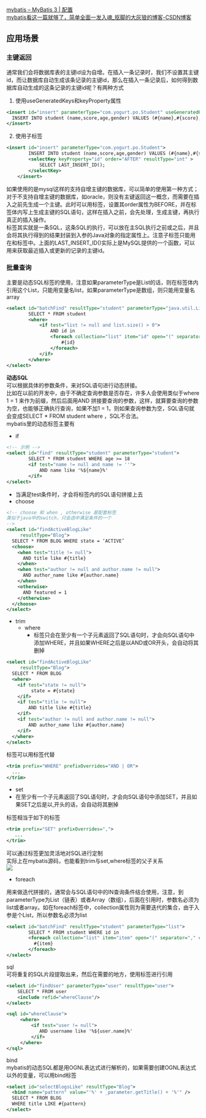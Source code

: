 
[mybatis – MyBatis 3 | 配置](https://mybatis.org/mybatis-3/zh/configuration.html)<br />[mybatis看这一篇就够了，简单全面一发入魂_抠脚的大灰狼的博客-CSDN博客](https://blog.csdn.net/vcj1009784814/article/details/106391982?ops_request_misc=%257B%2522request%255Fid%2522%253A%2522168160700516800192226302%2522%252C%2522scm%2522%253A%252220140713.130102334..%2522%257D&request_id=168160700516800192226302&biz_id=0&utm_medium=distribute.pc_search_result.none-task-blog-2~all~top_positive~default-1-106391982-null-null.142^v83^insert_down38,239^v2^insert_chatgpt&utm_term=mybatis&spm=1018.2226.3001.4187)
<a name="Gix4p"></a>
## 应用场景
<a name="JTlrJ"></a>
### 主键返回
通常我们会将数据库表的主键id设为自增。在插入一条记录时，我们不设置其主键id，而让数据库自动生成该条记录的主键id，那么在插入一条记录后，如何得到数据库自动生成的这条记录的主键id呢？有两种方式

1. 使用useGeneratedKeys和keyProperty属性
```xml
<insert id="insert" parameterType="com.yogurt.po.Student" useGeneratedKeys="true" keyProperty="id">
  INSERT INTO student (name,score,age,gender) VALUES (#{name},#{score},#{age},#{gender});
</insert>
```

2. 使用<selectKey>子标签
```xml
<insert id="insert" parameterType="com.yogurt.po.Student">
        INSERT INTO student (name,score,age,gender) VALUES (#{name},#{score},#{age},#{gender});
        <selectKey keyProperty="id" order="AFTER" resultType="int" >
            SELECT LAST_INSERT_ID();
        </selectKey>
    </insert>
```
如果使用的是mysql这样的支持自增主键的数据库，可以简单的使用第一种方式；对于不支持自增主键的数据库，如oracle，则没有主键返回这一概念，而需要在插入之前先生成一个主键。此时可以用<selectKey>标签，设置其order属性为BEFORE，并在标签体内写上生成主键的SQL语句，这样在插入之前，会先处理<selectKey>，生成主键，再执行真正的插入操作。<br /><selectKey>标签其实就是一条SQL，这条SQL的执行，可以放在主SQL执行之前或之后，并且会将其执行得到的结果封装到入参的Java对象的指定属性上。注意<selectKey>子标签只能用在<insert>和<update>标签中。上面的LAST_INSERT_ID()实际上是MySQL提供的一个函数，可以用来获取最近插入或更新的记录的主键id。
<a name="LKtO5"></a>
### 批量查询
主要是动态SQL标签的使用，注意如果parameterType是List的话，则在标签体内引用这个List，只能用变量名list，如果parameterType是数组，则只能用变量名array

```xml
<select id="batchFind" resultType="student" parameterType="java.util.List">
        SELECT * FROM student
        <where>
            <if test="list != null and list.size() > 0">
                AND id in
                <foreach collection="list" item="id" open="(" separator="," close=")">
                    #{id}
                </foreach>
            </if>
        </where>
</select>

```
**动态SQL**<br />可以根据具体的参数条件，来对SQL语句进行动态拼接。<br />比如在以前的开发中，由于不确定查询参数是否存在，许多人会使用类似于where 1 = 1 来作为前缀，然后后面用AND 拼接要查询的参数，这样，就算要查询的参数为空，也能够正确执行查询，如果不加1 = 1，则如果查询参数为空，SQL语句就会变成SELECT * FROM student where ，SQL不合法。<br />mybatis里的动态标签主要有

- if
```xml
<!-- 示例 -->
<select id="find" resultType="student" parameterType="student">
        SELECT * FROM student WHERE age >= 18
        <if test="name != null and name != ''">
            AND name like '%${name}%'
        </if>
</select>

```

   - 当满足test条件时，才会将<if>标签内的SQL语句拼接上去
- choose<br /> 
```xml
<!-- choose 和 when , otherwise 是配套标签 
类似于java中的switch，只会选中满足条件的一个
-->
<select id="findActiveBlogLike"
     resultType="Blog">
  SELECT * FROM BLOG WHERE state = ‘ACTIVE’
  <choose>
    <when test="title != null">
      AND title like #{title}
    </when>
    <when test="author != null and author.name != null">
      AND author_name like #{author.name}
    </when>
    <otherwise>
      AND featured = 1
    </otherwise>
  </choose>
</select>

```

- trim
   - where
      - <where>标签只会在至少有一个子元素返回了SQL语句时，才会向SQL语句中添加WHERE，并且如果WHERE之后是以AND或OR开头，会自动将其删掉
```xml
<select id="findActiveBlogLike"
     resultType="Blog">
  SELECT * FROM BLOG
  <where>
    <if test="state != null">
         state = #{state}
    </if>
    <if test="title != null">
        AND title like #{title}
    </if>
    <if test="author != null and author.name != null">
        AND author_name like #{author.name}
    </if>
  </where>
</select>
```
<where>标签可以用<trim>标签代替
```xml
<trim prefix="WHERE" prefixOverrides="AND | OR">
  ...
</trim>
```

- set
- 在至少有一个子元素返回了SQL语句时，才会向SQL语句中添加SET，并且如果SET之后是以,开头的话，会自动将其删掉

<set>标签相当于如下的<trim>标签
```xml
<trim prefix="SET" prefixOverrides=",">
   ...
</trim>

```
可以通过<trim>标签更加灵活地对SQL进行定制<br />实际上在mybatis源码，也能看到trim与set,where标签的父子关系<br />![](https://cdn.nlark.com/yuque/0/2023/png/28163149/1681630333286-cd5f7350-d417-4c3b-ba14-d443723de8a1.png#averageHue=%236a8568&clientId=u41973cfe-c2e2-4&from=paste&id=u81281b70&originHeight=127&originWidth=450&originalType=url&ratio=1.100000023841858&rotation=0&showTitle=false&status=done&style=none&taskId=u5b5be133-6ca3-4d51-833f-ef1e7a4c675&title=)

- foreach

用来做迭代拼接的，通常会与SQL语句中的IN查询条件结合使用，注意，到parameterType为List（链表）或者Array（数组），后面在引用时，参数名必须为list或者array。如在foreach标签中，collection属性则为需要迭代的集合，由于入参是个List，所以参数名必须为list
```xml
<select id="batchFind" resultType="student" parameterType="list">
        SELECT * FROM student WHERE id in
        <foreach collection="list" item="item" open="(" separator="," close=")">
          #{item}
        </foreach>
</select>
```
sql<br />可将重复的SQL片段提取出来，然后在需要的地方，使用<include>标签进行引用
```xml
<select id="findUser" parameterType="user" resultType="user">
	SELECT * FROM user
	<include refid="whereClause"/>
</select>

<sql id="whereClause">
     <where>
         <if test="user != null">
         	AND username like '%${user.name}%'
         </if>
     </where>
</sql>

```
bind<br />mybatis的动态SQL都是用OGNL表达式进行解析的，如果需要创建OGNL表达式以外的变量，可以用bind标签
```xml
<select id="selectBlogsLike" resultType="Blog">
  <bind name="pattern" value="'%' + _parameter.getTitle() + '%'" />
  SELECT * FROM BLOG
  WHERE title LIKE #{pattern}
</select>
```
